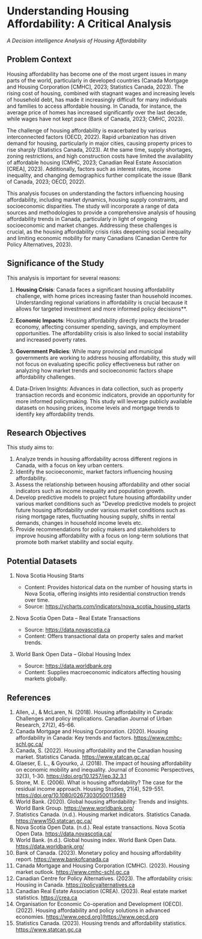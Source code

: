 # Understanding Housing Affordability: A Critical Analysis
*A Decision intelligence Analysis of Housing Affordability*

## Problem Context
Housing affordability has become one of the most urgent issues in many parts of the world, particularly in developed countries (Canada Mortgage and Housing Corporation [CMHC], 2023; Statistics Canada, 2023). The rising cost of housing, combined with stagnant wages and increasing levels of household debt, has made it increasingly difficult for many individuals and families to access affordable housing. In Canada, for instance, the average price of homes has increased significantly over the last decade, while wages have not kept pace (Bank of Canada, 2023; CMHC, 2023).  

The challenge of housing affordability is exacerbated by various interconnected factors (OECD, 2022). Rapid urbanization has driven demand for housing, particularly in major cities, causing property prices to rise sharply (Statistics Canada, 2023). At the same time, supply shortages, zoning restrictions, and high construction costs have limited the availability of affordable housing (CMHC, 2023; Canadian Real Estate Association [CREA], 2023). Additionally, factors such as interest rates, income inequality, and changing demographics further complicate the issue (Bank of Canada, 2023; OECD, 2022).  

This analysis focuses on understanding the factors influencing housing affordability, including market dynamics, housing supply constraints, and socioeconomic disparities. The study will incorporate a range of data sources and methodologies to provide a comprehensive analysis of housing affordability trends in Canada, particularly in light of ongoing socioeconomic and market changes. Addressing these challenges is crucial, as the housing affordability crisis risks deepening social inequality and limiting economic mobility for many Canadians (Canadian Centre for Policy Alternatives, 2023).  

## Significance of the Study
This analysis is important for several reasons:  
1. **Housing Crisis**: Canada faces a significant housing affordability challenge, with home prices increasing faster than household incomes. Understanding regional variations in affordability is crucial because it allows for targeted investment and more informed policy decisions**.  

2. **Economic Impacts**: Housing affordability directly impacts the broader economy, affecting consumer spending, savings, and employment opportunities. The affordability crisis is also linked to social instability and increased poverty rates.  

3. **Government Policies**: While many provincial and municipal governments are working to address housing affordability, this study will not focus on evaluating specific policy effectiveness but rather on analyzing how market trends and socioeconomic factors shape affordability challenges.  

4. Data-Driven Insights: Advances in data collection, such as property transaction records and economic indicators, provide an opportunity for more informed policymaking. This study will leverage publicly available datasets on housing prices, income levels and mortgage trends to identify key affordability trends.  

## Research Objectives
This study aims to:
1.	Analyze trends in housing affordability across different regions in Canada, with a focus on key urban centers.
2.	Identify the socioeconomic, market factors influencing housing affordability.
3.	Assess the relationship between housing affordability and other social indicators such as income inequality and population growth.
4.	Develop predictive models to project future housing affordability under various market conditions such as "Develop predictive models to project future housing affordability under various market conditions such as rising mortgage rates, fluctuating housing supply, shifts in rental demands, changes in household income levels etc. 
5.	Provide recommendations for policy makers and stakeholders to improve housing affordability with a focus on long-term solutions that promote both market stability and social equity.

## Potential Datasets

1.	Nova Scotia Housing Starts
    - Content: Provides historical data on the number of housing starts in Nova Scotia, offering insights into residential construction trends over time.
    - Source: https://ycharts.com/indicators/nova_scotia_housing_starts
      
3.	Nova Scotia Open Data – Real Estate Transactions
    - Source: https://data.novascotia.ca
    - Content: Offers transactional data on property sales and market trends.
      
4.  World Bank Open Data – Global Housing Index
    - Source: https://data.worldbank.org
    - Content: Supplies macroeconomic indicators affecting housing markets globally.

## References
1.	Allen, J., & McLaren, N. (2018). Housing affordability in Canada: Challenges and policy implications. Canadian Journal of Urban Research, 27(2), 45-66.
2.	Canada Mortgage and Housing Corporation. (2020). Housing affordability in Canada: Key trends and factors. https://www.cmhc-schl.gc.ca/
3.	Canada, S. (2022). Housing affordability and the Canadian housing market. Statistics Canada. https://www.statcan.gc.ca/
4.	Glaeser, E. L., & Gyourko, J. (2018). The impact of housing affordability on economic mobility and inequality. Journal of Economic Perspectives, 32(3), 1-30. https://doi.org/10.1257/jep.32.3.1
5.	Stone, M. E. (2006). What is housing affordability? The case for the residual income approach. Housing Studies, 21(4), 529-551. https://doi.org/10.1080/02673030500113589
6.	World Bank. (2020). Global housing affordability: Trends and insights. World Bank Group. https://www.worldbank.org/
7.	Statistics Canada. (n.d.). Housing market indicators. Statistics Canada. https://www150.statcan.gc.ca/
8.	Nova Scotia Open Data. (n.d.). Real estate transactions. Nova Scotia Open Data. https://data.novascotia.ca/
9.	World Bank. (n.d.). Global housing index. World Bank Open Data. https://data.worldbank.org/
10.	Bank of Canada. (2023). Monetary policy and housing affordability report. https://www.bankofcanada.ca
11.	Canada Mortgage and Housing Corporation (CMHC). (2023). Housing market outlook. https://www.cmhc-schl.gc.ca
12.	Canadian Centre for Policy Alternatives. (2023). The affordability crisis: Housing in Canada. https://policyalternatives.ca
13.	Canadian Real Estate Association (CREA). (2023). Real estate market statistics. https://crea.ca
14.	Organisation for Economic Co-operation and Development (OECD). (2022). Housing affordability and policy solutions in advanced economies. https://www.oecd.org](https://www.oecd.org
15.	Statistics Canada. (2023). Housing trends and affordability statistics. https://www.statcan.gc.ca

